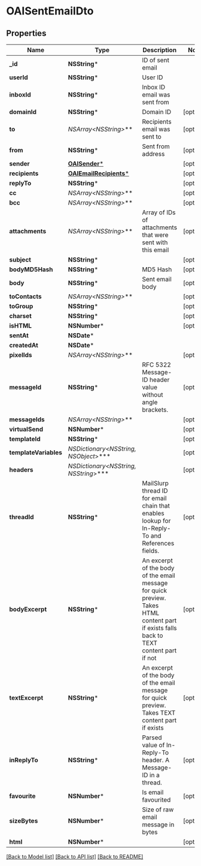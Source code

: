 # OAISentEmailDto

## Properties
Name | Type | Description | Notes
------------ | ------------- | ------------- | -------------
**_id** | **NSString*** | ID of sent email | 
**userId** | **NSString*** | User ID | 
**inboxId** | **NSString*** | Inbox ID email was sent from | 
**domainId** | **NSString*** | Domain ID | [optional] 
**to** | **NSArray&lt;NSString*&gt;*** | Recipients email was sent to | [optional] 
**from** | **NSString*** | Sent from address | [optional] 
**sender** | [**OAISender***](OAISender) |  | [optional] 
**recipients** | [**OAIEmailRecipients***](OAIEmailRecipients) |  | [optional] 
**replyTo** | **NSString*** |  | [optional] 
**cc** | **NSArray&lt;NSString*&gt;*** |  | [optional] 
**bcc** | **NSArray&lt;NSString*&gt;*** |  | [optional] 
**attachments** | **NSArray&lt;NSString*&gt;*** | Array of IDs of attachments that were sent with this email | [optional] 
**subject** | **NSString*** |  | [optional] 
**bodyMD5Hash** | **NSString*** | MD5 Hash | [optional] 
**body** | **NSString*** | Sent email body | [optional] 
**toContacts** | **NSArray&lt;NSString*&gt;*** |  | [optional] 
**toGroup** | **NSString*** |  | [optional] 
**charset** | **NSString*** |  | [optional] 
**isHTML** | **NSNumber*** |  | [optional] 
**sentAt** | **NSDate*** |  | 
**createdAt** | **NSDate*** |  | 
**pixelIds** | **NSArray&lt;NSString*&gt;*** |  | [optional] 
**messageId** | **NSString*** | RFC 5322 Message-ID header value without angle brackets. | [optional] 
**messageIds** | **NSArray&lt;NSString*&gt;*** |  | [optional] 
**virtualSend** | **NSNumber*** |  | [optional] 
**templateId** | **NSString*** |  | [optional] 
**templateVariables** | **NSDictionary&lt;NSString*, NSObject*&gt;*** |  | [optional] 
**headers** | **NSDictionary&lt;NSString*, NSString*&gt;*** |  | [optional] 
**threadId** | **NSString*** | MailSlurp thread ID for email chain that enables lookup for In-Reply-To and References fields. | [optional] 
**bodyExcerpt** | **NSString*** | An excerpt of the body of the email message for quick preview. Takes HTML content part if exists falls back to TEXT content part if not | [optional] 
**textExcerpt** | **NSString*** | An excerpt of the body of the email message for quick preview. Takes TEXT content part if exists | [optional] 
**inReplyTo** | **NSString*** | Parsed value of In-Reply-To header. A Message-ID in a thread. | [optional] 
**favourite** | **NSNumber*** | Is email favourited | [optional] 
**sizeBytes** | **NSNumber*** | Size of raw email message in bytes | [optional] 
**html** | **NSNumber*** |  | [optional] 

[[Back to Model list]](../README#documentation-for-models) [[Back to API list]](../README#documentation-for-api-endpoints) [[Back to README]](../README)


